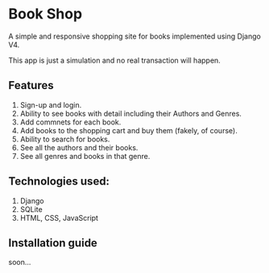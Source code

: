 # Book Shop

A simple and responsive shopping site for books implemented using Django V4.

This app is just a simulation and no real transaction will happen.

## Features

1. Sign-up and login.
2. Ability to see books with detail including their Authors and Genres.
3. Add commnets for each book.
4. Add books to the shopping cart and buy them (fakely, of course).
5. Ability to search for books.
6. See all the authors and their books.
7. See all genres and books in that genre.

## Technologies used:

1. Django
2. SQLite
3. HTML, CSS, JavaScript

## Installation guide

soon...
